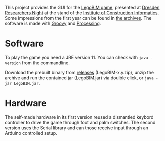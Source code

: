 This project provides the GUI for the [LegoBIM game](http://helgatauscher.de/legoBIM), presented at [Dresden Researchers Night](http://www.wissenschaftsnacht-dresden.de/english/) at the stand of the [Institute of Construction Informatics](https://tu-dresden.de/bau/cib?set_language=en). Some impressions from the first year can be found in [the archives](http://helgatauscher.de/legoBIM). The software is made with [Groovy](http://www.groovy-lang.org/) and [Processing](http://processing.org).


Software
===========
To play the game you need a JRE version 11. You can check with `java -version` from the commandline.

Download the prebuilt binary from [releases](releases/latest) (LegoBIM-x.y.zip), unzip the archive and run the contained jar (LegoBIM.jar) via doulble click, or `java -jar LegoBIM.jar`.



Hardware 
=========
The self-made hardware in its first version reused a dismantled keybord controller to drive the game through foot and palm switches.
The second version uses the Serial library and can those receive input through an Arduino controlled setup.



